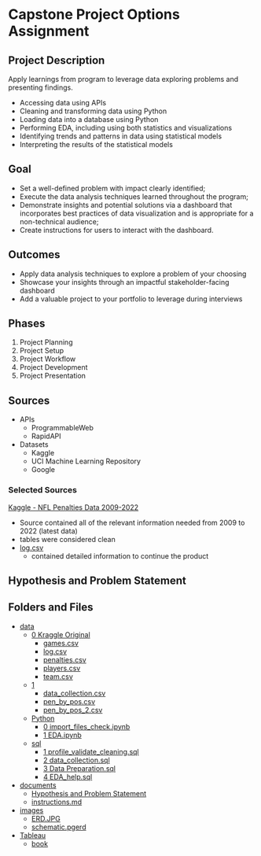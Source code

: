 
# Capstone Project Options Assignment

## Project Description

Apply learnings from program to leverage data exploring problems and presenting findings.

- Accessing data using APIs
- Cleaning and transforming data using Python
- Loading data into a database using Python
- Performing EDA, including using both statistics and visualizations
- Identifying trends and patterns in data using statistical models
- Interpreting the results of the statistical models

## Goal
- Set a well-defined problem with impact clearly identified;
- Execute the data analysis techniques learned throughout the program;
- Demonstrate insights and potential solutions via a dashboard that incorporates best practices of data visualization and is appropriate for a non-technical audience;
- Create instructions for users to interact with the dashboard.

## Outcomes
- Apply data analysis techniques to explore a problem of your choosing
- Showcase your insights through an impactful stakeholder-facing dashboard
- Add a valuable project to your portfolio to leverage during interviews

## Phases
1. Project Planning
2. Project Setup
3. Project Workflow
4. Project Development
5. Project Presentation

## Sources
- APIs
  - ProgrammableWeb
  - RapidAPI
- Datasets
  - Kaggle
  - UCI Machine Learning Repository
  - Google

### Selected Sources
[Kaggle - NFL Penalties Data 2009-2022](https://www.kaggle.com/datasets/mattop/nfl-penalties-data-2009-2022-season?resource=download)
- Source contained all of the relevant information needed from 2009 to 2022 (latest data)
- tables were considered clean
- [log.csv](https://github.com/brnhaze/capstone/blob/main/data/0%20Kraggle%20Original/log.csv)
  - contained detailed information to continue the product

## Hypothesis and Problem Statement

## Folders and Files
- [data](https://github.com/brnhaze/capstone/tree/main/data)
  - [0 Kraggle Original](https://github.com/brnhaze/capstone/tree/main/data/0%20Kraggle%20Original)
    -  [games.csv](https://github.com/brnhaze/capstone/blob/main/data/0%20Kraggle%20Original/games.csv)
    -  [log.csv](https://github.com/brnhaze/capstone/blob/main/data/0%20Kraggle%20Original/log.csv)
    -  [penalties.csv](https://github.com/brnhaze/capstone/blob/main/data/0%20Kraggle%20Original/penalties.csv)
    -  [players.csv](https://github.com/brnhaze/capstone/blob/main/data/0%20Kraggle%20Original/players.csv)
    -  [team.csv](https://github.com/brnhaze/capstone/blob/main/data/0%20Kraggle%20Original/team.csv)
  - [1](https://github.com/brnhaze/capstone/tree/main/data/1)
    - [data_collection.csv](https://github.com/brnhaze/capstone/blob/main/data/1/data_collection.csv)
    - [pen_by_pos.csv](https://github.com/brnhaze/capstone/blob/main/data/1/pen_by_pos.csv)
    - [pen_by_pos_2.csv](https://github.com/brnhaze/capstone/blob/main/data/1/pen_by_pos_2.csv)
  - [Python](https://github.com/brnhaze/capstone/tree/main/data/Python)
    - [0 import_files_check.ipynb](https://github.com/brnhaze/capstone/blob/main/data/Python/0%20import_files_check.ipynb)
    - [1 EDA.ipynb](https://github.com/brnhaze/capstone/blob/main/data/Python/1%20EDA.ipynb)
  - [sql](https://github.com/brnhaze/capstone/tree/main/data/sql)
    - [1 profile_validate_cleaning.sql](https://github.com/brnhaze/capstone/blob/main/data/sql/1%20profile_validate_cleaning.sql)
    - [2 data_collection.sql](https://github.com/brnhaze/capstone/blob/main/data/sql/2%20data_collection.sql)
    - [3 Data Preparation.sql](https://github.com/brnhaze/capstone/blob/main/data/sql/3%20Data%20Preparation.sql)
    - [4 EDA_help.sql](https://github.com/brnhaze/capstone/blob/main/data/sql/4%20EDA_help.sql)
- [documents](https://github.com/brnhaze/capstone/tree/main/documents)
  - [Hypothesis and Problem Statement](https://github.com/brnhaze/capstone/blob/main/documents/hyp_prob_stat.md)
  - [instructions.md](https://github.com/brnhaze/capstone/blob/main/documents/instructions.md)
- [images](https://github.com/brnhaze/capstone/tree/main/images)
  - [ERD.JPG](https://github.com/brnhaze/capstone/blob/main/images/ERD.JPG)
  - [schematic.pgerd](https://github.com/brnhaze/capstone/blob/main/images/schematic.pgerd)
- [Tableau](https://github.com/brnhaze/capstone/tree/main/Tableau)
  - [book](https://github.com/brnhaze/capstone/blob/main/Tableau/Book1.twb)
